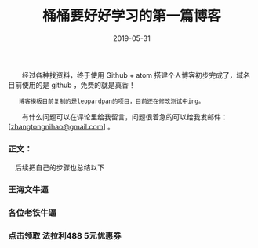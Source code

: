 ﻿---
layout: post
title: "桶桶要好好学习的第一篇博客"
date: 2019-05-31
description: "搭建自己的博客测试第一次"
tag: 博客 
---   

　　经过各种找资料，终于使用 Github + atom  搭建个人博客初步完成了，域名目前使用的是 github ，免费的就是真香！

       博客模板目前复制的是leopardpan的项目，目前还在修改测试中ing。     

　　有什么问题可以在评论里给我留言，问题很着急的可以给我发邮件：[zhangtongnihao@gmail.com] 。
 

### 正文：
　后续把自己的步骤也总结以下
 
### 王海文牛逼     

### 各位老铁牛逼         

### 点击领取  法拉利488  5元优惠券     


